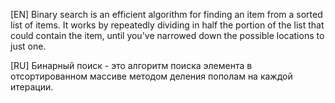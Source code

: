 [EN]
Binary search is an efficient algorithm for finding an item from a sorted list of items. It works by repeatedly dividing in half the portion of the list that could contain the item, until you've narrowed down the possible locations to just one.

[RU]
Бинарный поиск - это алгоритм поиска элемента в отсортированном массиве методом деления пополам на каждой итерации.
